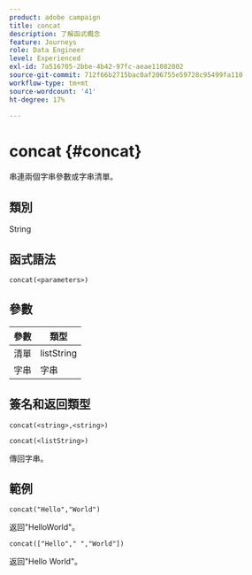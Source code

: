 ```yaml
---
product: adobe campaign
title: concat
description: 了解函式概念
feature: Journeys
role: Data Engineer
level: Experienced
exl-id: 7a516705-2bbe-4b42-97fc-aeae11082002
source-git-commit: 712f66b2715bac0af206755e59728c95499fa110
workflow-type: tm+mt
source-wordcount: '41'
ht-degree: 17%

---
```


# concat {#concat}

串連兩個字串參數或字串清單。

## 類別

String

## 函式語法

`concat(<parameters>)`

## 參數

| 參數 | 類型 |
|-----------|------------------|
| 清單 | listString |
| 字串 | 字串 |

## 簽名和返回類型

`concat(<string>,<string>)`

`concat(<listString>)`

傳回字串。

## 範例

`concat("Hello","World")`

返回&quot;HelloWorld&quot;。

`concat(["Hello"," ","World"])`

返回&quot;Hello World&quot;。
